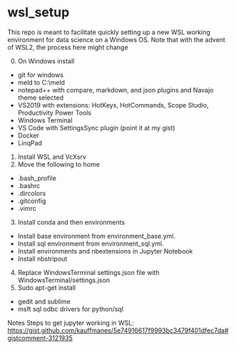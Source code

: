 # wsl_setup
This repo is meant to facilitate quickly setting up a new WSL working environment for data science on a Windows OS. Note that with the advent of WSL2, the process here might change


0. On Windows install 
 * git for windows
 * meld to C:\meld 
 * notepad++ with compare, markdown, and json plugins and Navajo theme selected
 * VS2019 with extensions: HotKeys, HotCommands, Scope Studio, Productivity Power Tools 
 * Windows Terminal
 * VS Code with SettingsSync plugin (point it at my gist)
 * Docker
 * LinqPad
1. Install WSL and VcXsrv
2. Move the following to home
 * .bash_profile
 * .bashrc 
 * .dircolors
 * .gitconfig
 * .vimrc
3. Install conda and then environments
 * Install base environment from environment_base.yml.
 * Install sql environment from environment_sql.yml.
 * Install environments and nbextensions in Jupyter Notebook
 * Install nbstripout
4. Replace WindowsTerminal settings.json file with WindowsTerminal/settings.json
5. Sudo apt-get install
 * gedit and sublime
 * msft sql odbc drivers for python/sql
 
Notes
Steps to get jupyter working in WSL: https://gist.github.com/kauffmanes/5e74916617f9993bc3479f401dfec7da#gistcomment-3121935

